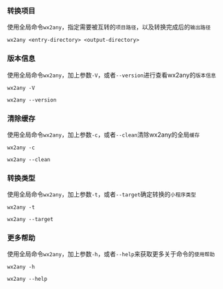 ### 转换项目

使用全局命令`wx2any`，指定需要被互转的`项目路径`，以及转换完成后的`输出路径`

```
wx2any <entry-directory> <output-directory>
```

### 版本信息

使用全局命令`wx2any`，加上参数`-V`，或者`--version`进行查看wx2any的`版本信息`

```
wx2any -V
```

```
wx2any --version
```

### 清除缓存

使用全局命令`wx2any`，加上参数`-c`，或者`--clean`清除wx2any的全局`缓存`

```
wx2any -c
```

```
wx2any --clean
```

### 转换类型

使用全局命令`wx2any`，加上参数`-t`，或者`--target`确定转换的`小程序类型`

```
wx2any -t
```

```
wx2any --target
```

### 更多帮助

使用全局命令`wx2any`，加上参数`-h`，或者`--help`来获取更多关于命令的`使用帮助`

```
wx2any -h
```

```
wx2any --help
```